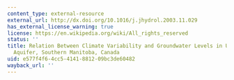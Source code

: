 ```yaml
---
content_type: external-resource
external_url: http://dx.doi.org/10.1016/j.jhydrol.2003.11.029
has_external_license_warning: true
license: https://en.wikipedia.org/wiki/All_rights_reserved
status: ''
title: Relation Between Climate Variability and Groundwater Levels in Upper Carbonate
  Aquifer, Southern Manitoba, Canada
uid: e577f4f6-4cc5-4141-8812-09bc3de60482
wayback_url: ''
---
```

